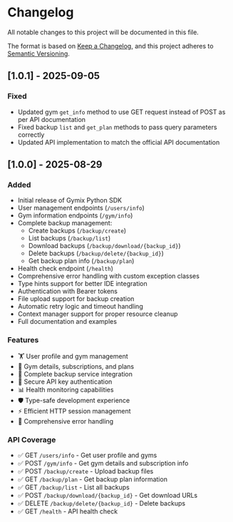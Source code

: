 # Changelog

All notable changes to this project will be documented in this file.

The format is based on [Keep a Changelog](https://keepachangelog.com/en/1.0.0/),
and this project adheres to [Semantic Versioning](https://semver.org/spec/v2.0.0.html).

## [1.0.1] - 2025-09-05

### Fixed

- Updated gym `get_info` method to use GET request instead of POST as per API documentation
- Fixed backup `list` and `get_plan` methods to pass query parameters correctly
- Updated API implementation to match the official API documentation

## [1.0.0] - 2025-08-29

### Added

- Initial release of Gymix Python SDK
- User management endpoints (`/users/info`)
- Gym information endpoints (`/gym/info`)
- Complete backup management:
  - Create backups (`/backup/create`)
  - List backups (`/backup/list`)
  - Download backups (`/backup/download/{backup_id}`)
  - Delete backups (`/backup/delete/{backup_id}`)
  - Get backup plan info (`/backup/plan`)
- Health check endpoint (`/health`)
- Comprehensive error handling with custom exception classes
- Type hints support for better IDE integration
- Authentication with Bearer tokens
- File upload support for backup creation
- Automatic retry logic and timeout handling
- Context manager support for proper resource cleanup
- Full documentation and examples

### Features

- 🏋️ User profile and gym management
- 🏢 Gym details, subscriptions, and plans
- 💾 Complete backup service integration
- 🔐 Secure API key authentication
- 📊 Health monitoring capabilities
- 🛡️ Type-safe development experience
- ⚡ Efficient HTTP session management
- 🚨 Comprehensive error handling

### API Coverage

- ✅ GET `/users/info` - Get user profile and gyms
- ✅ POST `/gym/info` - Get gym details and subscription info
- ✅ POST `/backup/create` - Upload backup files
- ✅ GET `/backup/plan` - Get backup plan information
- ✅ GET `/backup/list` - List all backups
- ✅ POST `/backup/download/{backup_id}` - Get download URLs
- ✅ DELETE `/backup/delete/{backup_id}` - Delete backups
- ✅ GET `/health` - API health check

